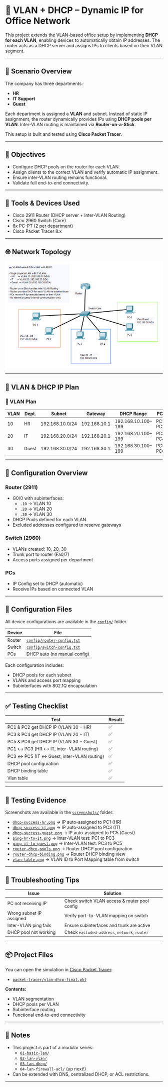 # 📡 VLAN + DHCP – Dynamic IP for Office Network

This project extends the VLAN-based office setup by implementing **DHCP for each VLAN**, enabling devices to automatically obtain IP addresses. The router acts as a DHCP server and assigns IPs to clients based on their VLAN segment.

---

## 🏢 Scenario Overview

The company has three departments:
- **HR**
- **IT Support**
- **Guest**

Each department is assigned a **VLAN** and subnet. Instead of static IP assignment, the router dynamically provides IPs using **DHCP pools per VLAN**. Inter-VLAN routing is maintained via **Router-on-a-Stick**.

This setup is built and tested using **Cisco Packet Tracer**.

---

## 🎯 Objectives

- Configure DHCP pools on the router for each VLAN.
- Assign clients to the correct VLAN and verify automatic IP assignment.
- Ensure inter-VLAN routing remains functional.
- Validate full end-to-end connectivity.

---

## 🧰 Tools & Devices Used

- Cisco 2911 Router (DHCP server + Inter-VLAN Routing)
- Cisco 2960 Switch (Core)
- 6x PC-PT (2 per department)
- Cisco Packet Tracer 8.x

---

## 🌐 Network Topology

![Network Topology](./topologi.png)

---

## 🧠 VLAN & DHCP IP Plan

### 🧠 VLAN Plan

| VLAN | Dept.   | Subnet           | Gateway       | DHCP Range              | PCs          |
|------|---------|------------------|---------------|--------------------------|--------------|
| 10   | HR      | 192.168.10.0/24  | 192.168.10.1  | 192.168.10.100–199      | PC1, PC2     |
| 20   | IT      | 192.168.20.0/24  | 192.168.20.1  | 192.168.20.100–199      | PC3, PC4     |
| 30   | Guest   | 192.168.30.0/24  | 192.168.30.1  | 192.168.30.100–199      | PC5, PC6     |

---

## 🔧 Configuration Overview

### Router (2911)

- G0/0 with subinterfaces:  
  - `.10` → VLAN 10  
  - `.20` → VLAN 20  
  - `.30` → VLAN 30
- DHCP Pools defined for each VLAN
- Excluded addresses configured to reserve gateways

### Switch (2960)

- VLANs created: 10, 20, 30
- Trunk port to router (Fa0/7)
- Access ports assigned per department

### PCs

- IP Config set to DHCP (automatic)
- Receive IPs based on connected VLAN

---

## 🔧 Configuration Files

All device configurations are available in the [`config/`](./config) folder.

| Device | File                         |
|--------|------------------------------|
| Router | [`config/router-config.txt`](./config/router-config.txt)   |
| Switch | [`config/switch-config.txt`](./config/switch-config.txt)   |
| PCs    | DHCP auto (no manual config) |

Each configuration includes:
- DHCP pools for each subnet
- VLANs and access port mapping
- Subinterfaces with 802.1Q encapsulation

---

## ✅ Testing Checklist

| Test                                         | Result |
|----------------------------------------------|--------|
| PC1 & PC2 get DHCP IP (VLAN 10 - HR)         | ✅     |
| PC3 & PC4 get DHCP IP (VLAN 20 - IT)         | ✅     |
| PC5 & PC6 get DHCP IP (VLAN 30 - Guest)      | ✅     |
| PC1 ↔ PC3 (HR ↔ IT, inter-VLAN routing)      | ✅     |
| PC3 ↔ PC5 (IT ↔ Guest, inter-VLAN routing)   | ✅     |
| DHCP pool configuration                      | ✅     |
| DHCP binding table                           | ✅     |
| Vlan table                                   | ✅     |

---

## 📸 Testing Evidence

Screenshots are available in the [`screenshots/`](./screenshots) folder:

- [`dhcp-success-hr.png`](./screenshots/dhcp-success-hr.png) → IP auto-assigned to PC1 (HR)
- [`dhcp-success-it.png`](./screenshots/dhcp-success-it.png) → IP auto-assigned to PC3 (IT)
- [`dhcp-success-guest.png`](./screenshots/dhcp-success-guest.png) → IP auto-assigned to PC5 (Guest)
- [`ping-hr-to-it.png`](./screenshots/ping-hr-to-it.png) → Inter-VLAN test: PC1 to PC3
- [`ping-it-to-guest.png`](./screenshots/ping-it-to-guest.png) → Inter-VLAN test: PC3 to PC5
- [`router-dhcp-pools.png`](./screenshots/router-dhcp-pools.png) → Router DHCP pool configuration
- [`router-dhcp-binding.png`](./screenshots/router-dhcp-binding.png) → Router DHCP binding view
- [`vlan-table.png`](./screenshots/vlan-table.png) → VLAN ID to Port Mapping table from switch

---

## 🧩 Troubleshooting Tips

| Issue                            | Solution                                       |
|----------------------------------|------------------------------------------------|
| PC not receiving IP              | Check switch VLAN access & router pool config |
| Wrong subnet IP assigned         | Verify port-to-VLAN mapping on switch         |
| Inter-VLAN ping fails            | Ensure subinterfaces and trunk are active     |
| DHCP pool not working            | Check `excluded-address`, `network`, `router` |

---

## 📦 Project Files

You can open the simulation in [Cisco Packet Tracer](https://www.netacad.com/):

- [`packet-tracer/vlan-dhcp-final.pkt`](./packet-tracer/)

**Contents:**
- VLAN segmentation
- DHCP pools per VLAN
- Subinterface routing
- Functional end-to-end connectivity

---

## 📎 Notes

- This project is part of a modular series:
  - [`01-basic-lan/`](/01-basic-lan/)
  - [`02-lan-vlan/`](/02-lan-vlan/)
  - [`03-lan-dhcp/`](/03-lan-dhcp/)
  - `04-lan-firewall-acl/` (up next!)
- Can be extended with DNS, centralized DHCP, or ACL restrictions.

---
